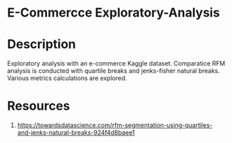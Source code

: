 # E-Commercce Exploratory-Analysis

# Description

Exploratory analysis with an e-commerce Kaggle dataset. Comparatice RFM analysis is conducted with quartile breaks and jenks-fisher natural breaks. Various metrics calculations are explored.

# Resources

1) https://towardsdatascience.com/rfm-segmentation-using-quartiles-and-jenks-natural-breaks-924f4d8baee1